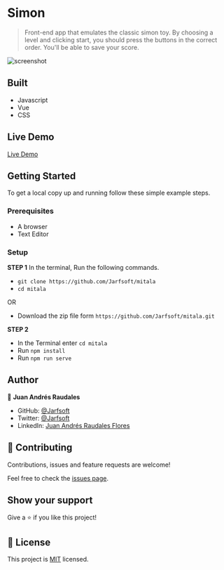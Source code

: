 # Simon

> Front-end app that emulates the classic simon toy. By choosing a level and clicking start, you should press the buttons in the correct order. You'll be able to save your score. 

![screenshot]()

## Built

- Javascript
- Vue
- CSS

## Live Demo

[Live Demo](jarfsoft-simon.netlify.app)


## Getting Started

To get a local copy up and running follow these simple example steps.

### Prerequisites

- A browser
- Text Editor

### Setup

**STEP 1**
In the terminal, Run the following commands.

- `git clone https://github.com/Jarfsoft/mitala`
- `cd mitala`

OR

- Download the zip file form `https://github.com/Jarfsoft/mitala.git`

**STEP 2**

- In the Terminal enter `cd mitala`
- Run `npm install`
- Run `npm run serve`

## Author

👤 **Juan Andrés Raudales**

- GitHub: [@Jarfsoft](https://github.com/Jarfsoft)
- Twitter: [@Jarfsoft](https://twitter.com/Jarfsoft)
- LinkedIn: [Juan Andrés Raudales Flores](https://www.linkedin.com/in/juan-raudales-flores/)

## 🤝 Contributing

Contributions, issues and feature requests are welcome!

Feel free to check the [issues page](https://github.com/Jarfsoft/mitala/issues).

## Show your support

Give a ⭐️ if you like this project!

## 📝 License

This project is [MIT](https://opensource.org/licenses/MIT) licensed.